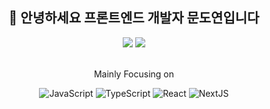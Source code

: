 

<h2 align="center">👋 안녕하세요 프론트엔드 개발자 문도연입니다</h2>


<!-- <h3 align="center"> About Me </h3> -->
<div align="center">
<a href="https://velog.io/@mmmdo21"><img src="https://img.shields.io/badge/-Tech%20Blog-11B48A.svg?&style=for-the-badge&logo=Vimeo&logoColor=white"/></a>
<a href="mailto:mmmdo21@gmail.com"><img src="https://img.shields.io/badge/Gmail-d14836.svg?&style=for-the-badge&logo=Gmail&logoColor=white"/></a>
 </div>

<br />
<p align="center">Mainly Focusing on</p>
<div align="center" width="100%">
  <img alt="JavaScript" src="https://img.shields.io/badge/JavaScript-F7DF1E.svg?&style=for-the-badge&logo=JavaScript&logoColor=black"/>
  <img alt="TypeScript" src="https://img.shields.io/badge/TypeScript-2F74C0.svg?&style=for-the-badge&logo=TypeScript&logoColor=white"/>
  <img alt="React" src="https://img.shields.io/badge/React-2A2C2E.svg?&style=for-the-badge&logo=React&logoColor=61DBFB"/>
  <img alt="NextJS" src="https://img.shields.io/badge/Next.js-000000.svg?&style=for-the-badge&logo=Next.js&logoColor=white"/>
</div>



<!-- <p align="center">
  <a href="https://hits.seeyoufarm.com"><img src="https://hits.seeyoufarm.com/api/count/incr/badge.svg?url=https%3A%2F%2Fgithub.com%2FMoondoyeon&count_bg=%2379C83D&title_bg=%23555555&icon=&icon_color=%23E7E7E7&title=hits&edge_flat=true"/></a>
</p>
 -->
